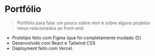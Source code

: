 # Portfólio

> Portfólio para falar um pouco sobre mim e sobre alguns projetos meus relacionados ao front-end

- Protótipo feito com Figma (que foi completamente mudado 🙃)
- Desenvolvido com React e Tailwind CSS
- Deployment feito com Vercel.
